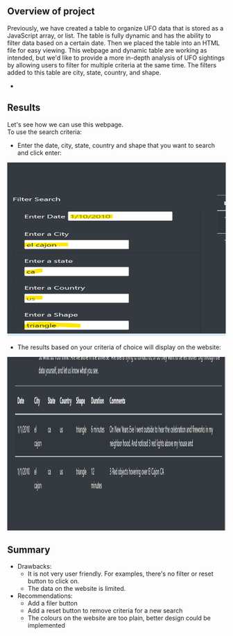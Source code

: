 ## Overview of project
   
  Previously, we have created a table to organize UFO data that is stored as a JavaScript array, or list. The table is fully dynamic and has the ability to filter data based on a certain date. Then we placed the table into an HTML file for easy viewing.
  This webpage and dynamic table are working as intended, but we'd like to provide a more in-depth analysis of UFO sightings by allowing users to filter for multiple criteria at the same time. The filters added to this table are city, state, country, and shape.

  
   -

## Results
   Let's see how we can use this webpage. <br>
   To use the search criteria: <br>
   - Enter the date, city, state, country and shape that you want to search and click enter:<br>

  <img src="./static/images/search_criteria.png" width="800" height="400">
  

   - The results based on your criteria of choice will display on the website: <br>
<img src="./static/images/results.png" width="800" height="400">
  

## Summary
 - Drawbacks: 
   - It is not very user friendly. For examples, there's no filter or reset button to click on.
   - The data on the website is limited. 
 - Recommendations: 
   - Add a filer button 
   - Add a reset button to remove criteria for a new search
   - The colours on the website are too plain, better design could be implemented
